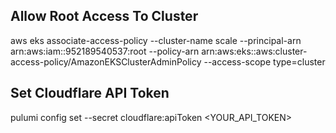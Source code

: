 ## Allow Root Access To Cluster
aws eks associate-access-policy --cluster-name scale --principal-arn arn:aws:iam::952189540537:root --policy-arn arn:aws:eks::aws:cluster-access-policy/AmazonEKSClusterAdminPolicy --access-scope type=cluster

## Set Cloudflare API Token
pulumi config set --secret cloudflare:apiToken <YOUR_API_TOKEN>